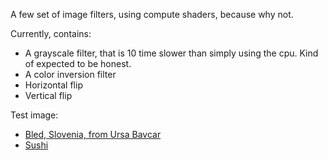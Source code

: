 A few set of image filters, using compute shaders, because why not.

Currently, contains:
* A grayscale filter, that is 10 time slower than simply using the cpu. Kind of expected to be honest.
* A color inversion filter
* Horizontal flip
* Vertical flip

Test image:
* [Bled, Slovenia, from Ursa Bavcar](https://unsplash.com/photos/6O4zf9lga6Q)
* [Sushi](https://publicdomainvectors.org/en/free-clipart/Sushi-food-vector-illustration/13738.html)
